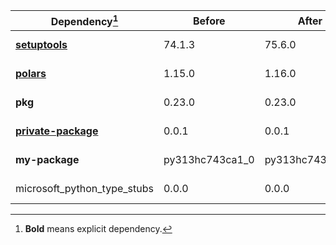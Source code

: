 |Dependency[^1]|Before|After|Package|Environments|
|-|-|-|-|-|
|[**setuptools**](https://pypi.org/project/setuptools)|74.1.3|75.6.0|pypi|*all envs* on osx-arm64|
|[**polars**](https://prefix.dev/channels/conda-forge/packages/polars)|1.15.0|1.16.0|conda|*all envs* on osx-arm64|
|**pkg**|0.23.0|0.23.0|conda|*all envs* on linux-64|
|[**private-package**](https://prefix.dev/channels/setup-pixi-test/packages/private-package)|0.0.1|0.0.1|conda|*all envs* on osx-arm64|
|**my-package**|py313hc743ca1_0|py313hc743ca1_1|conda|*all envs* on osx-arm64|
|microsoft_python_type_stubs|0.0.0|0.0.0|pypi|*all envs* on linux-64|

[^1]: **Bold** means explicit dependency.
[^2]: Dependency got downgraded.
